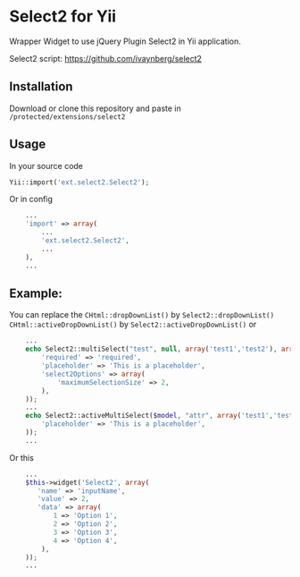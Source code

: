 # Select2 for Yii

Wrapper Widget to use jQuery Plugin Select2 in Yii application.

Select2 script:
https://github.com/ivaynberg/select2

## Installation
Download or clone this repository and paste in `/protected/extensions/select2`

## Usage
In your source code
```php
Yii::import('ext.select2.Select2');
```
Or in config
```php
    ...
    'import' => array(
        ...
        'ext.select2.Select2',
        ...
    ),
    ...
```

## Example:
You can replace the
`CHtml::dropDownList()` by `Select2::dropDownList()`
`CHtml::activeDropDownList()` by `Select2::activeDropDownList()`
or
```php
    ...
    echo Select2::multiSelect("test", null, array('test1','test2'), array(
        'required' => 'required',
        'placeholder' => 'This is a placeholder',
        'select2Options' => array(
            'maximumSelectionSize' => 2,
        ),
    ));
    ...
    echo Select2::activeMultiSelect($model, "attr", array('test1','test2'), array(
        'placeholder' => 'This is a placeholder',
    ));
    ...
```
Or this

```php
    ...
    $this->widget('Select2', array(
       'name' => 'inputName',
       'value' => 2,
       'data' => array(
           1 => 'Option 1',
           2 => 'Option 2',
           3 => 'Option 3',
           4 => 'Option 4',
        ),
    ));
    ...
```
